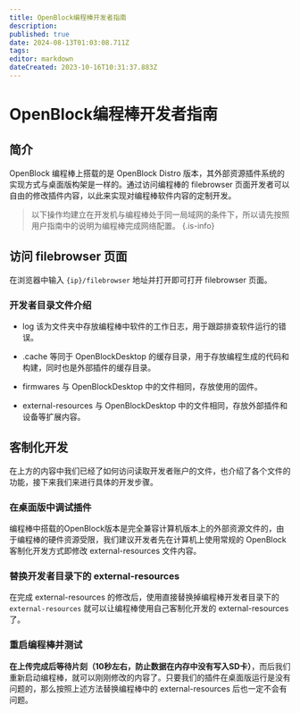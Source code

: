 ```yaml
---
title: OpenBlock编程棒开发者指南
description: 
published: true
date: 2024-08-13T01:03:08.711Z
tags: 
editor: markdown
dateCreated: 2023-10-16T10:31:37.883Z
---
```


# OpenBlock编程棒开发者指南

## 简介

OpenBlock 编程棒上搭载的是 OpenBlock Distro 版本，其外部资源插件系统的实现方式与桌面版构架是一样的。通过访问编程棒的 filebrowser 页面开发者可以自由的修改插件内容，以此来实现对编程棒软件内容的定制开发。

> 以下操作均建立在开发机与编程棒处于同一局域网的条件下，所以请先按照用户指南中的说明为编程棒完成网络配置。
{.is-info}

## 访问 filebrowser 页面

在浏览器中输入 `{ip}/filebrowser` 地址并打开即可打开 filebrowser 页面。

### 开发者目录文件介绍

- log 
	该为文件夹中存放编程棒中软件的工作日志，用于跟踪排查软件运行的错误。

- .cache
	等同于 OpenBlockDesktop 的缓存目录，用于存放编程生成的代码和构建，同时也是外部插件的缓存目录。

- firmwares
	与 OpenBlockDesktop 中的文件相同，存放使用的固件。
  
- external-resources
	与 OpenBlockDesktop 中的文件相同，存放外部插件和设备等扩展内容。

## 客制化开发

在上方的内容中我们已经了如何访问读取开发者账户的文件，也介绍了各个文件的功能，接下来我们来进行具体的开发步骤。

### 在桌面版中调试插件

编程棒中搭载的OpenBlock版本是完全兼容计算机版本上的外部资源文件的，由于编程棒的硬件资源受限，我们建议开发者先在计算机上使用常规的 OpenBlock 客制化开发方式即修改 external-resources 文件内容。

### 替换开发者目录下的 external-resources

在完成 external-resources 的修改后，使用直接替换掉编程棒开发者目录下的 `external-resources` 就可以让编程棒使用自己客制化开发的 external-resources 了。

### 重启编程棒并测试

**在上传完成后等待片刻（10秒左右，防止数据在内存中没有写入SD卡）**，而后我们重新启动编程棒，就可以刚刚修改的内容了。只要我们的插件在桌面版运行是没有问题的，那么按照上述方法替换编程棒中的 external-resources 后也一定不会有问题。
